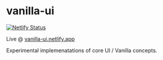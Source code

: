 # vanilla-ui
[![Netlify Status](https://api.netlify.com/api/v1/badges/89d4d822-ee72-4ec3-ab46-93d9769b593d/deploy-status)](https://app.netlify.com/sites/vanilla-ui/deploys)

Live @ [vanilla-ui.netlify.app](https://vanilla-ui.netlify.app)

Experimental implemenatations of core UI / Vanilla concepts.
